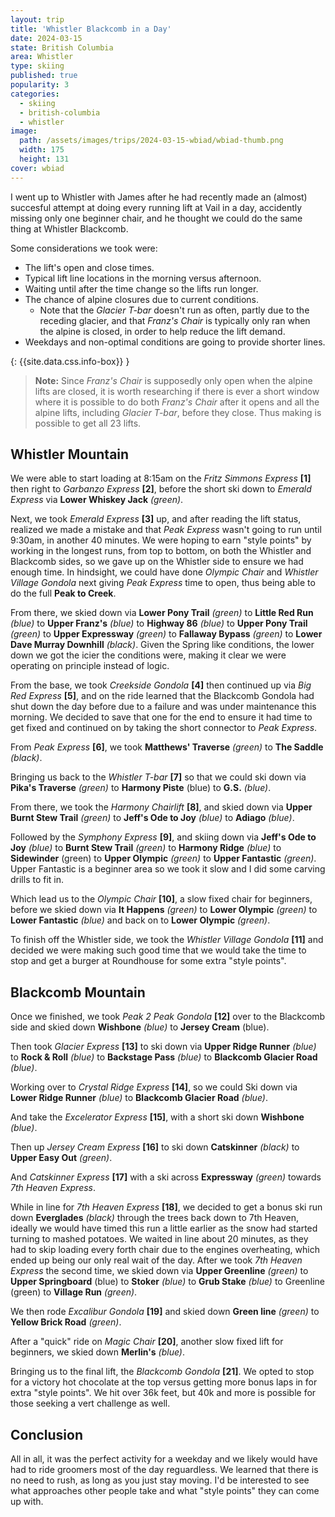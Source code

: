 ```yaml
---
layout: trip
title: 'Whistler Blackcomb in a Day'
date: 2024-03-15
state: British Columbia
area: Whistler
type: skiing
published: true
popularity: 3
categories:
  - skiing
  - british-columbia
  - whistler
image:
  path: /assets/images/trips/2024-03-15-wbiad/wbiad-thumb.png
  width: 175
  height: 131
cover: wbiad
---
```


I went up to Whistler with James after he had recently made an (almost) succesful attempt at doing every running lift at Vail in a day, accidently missing only one beginner chair, and he thought we could do the same thing at Whistler Blackcomb.

Some considerations we took were:

- The lift's open and close times.
- Typical lift line locations in the morning versus afternoon.
- Waiting until after the time change so the lifts run longer.
- The chance of alpine closures due to current conditions.
  - Note that the _Glacier T-bar_ doesn't run as often, partly due to the receding glacier, and that _Franz's Chair_ is typically only ran when the alpine is closed, in order to help reduce the lift demand.
- Weekdays and non-optimal conditions are going to provide shorter lines.

{: {{site.data.css.info-box}} }
> **Note:** Since _Franz's Chair_ is supposedly only open when the alpine lifts are closed, it is worth researching if there is ever a short window where it is possible to do both _Franz's Chair_ after it opens and all the alpine lifts, including _Glacier T-bar_, before they close.
> Thus making is possible to get all 23 lifts.

## Whistler Mountain

We were able to start loading at 8:15am on the _Fritz Simmons Express_ **[1]** then right to _Garbanzo Express_ **[2]**, before the short ski down to _Emerald Express_ via **Lower Whiskey Jack** _(green)_.

Next, we took _Emerald Express_ **[3]** up, and after reading the lift status, realized we made a mistake and that _Peak Express_ wasn't going to run until 9:30am, in another 40 minutes.
We were hoping to earn "style points" by working in the longest runs, from top to bottom, on both the Whistler and Blackcomb sides, so we gave up on the Whistler side to ensure we had enough time.
In hindsight, we could have done _Olympic Chair_ and _Whistler Village Gondola_ next giving _Peak Express_ time to open, thus being able to do the full **Peak to Creek**.

From there, we skied down via **Lower Pony Trail** _(green)_ to **Little Red Run** _(blue)_ to **Upper Franz's** _(blue)_ to **Highway 86** _(blue)_ to **Upper Pony Trail** _(green)_ to **Upper Expressway** _(green)_ to **Fallaway Bypass** _(green)_ to **Lower Dave Murray Downhill** _(black)_.
Given the Spring like conditions, the lower down we got the icier the conditions were, making it clear we were operating on principle instead of logic.

From the base, we took _Creekside Gondola_ **[4]** then continued up via _Big Red Express_ **[5]**, and on the ride learned that the Blackcomb Gondola had shut down the day before due to a failure and was under maintenance this morning.
We decided to save that one for the end to ensure it had time to get fixed and continued on by taking the short connector to _Peak Express_.

From _Peak Express_ **[6]**, we took **Matthews' Traverse** _(green)_ to **The Saddle** _(black)_.

Bringing us back to the _Whistler T-bar_ **[7]** so that we could ski down via **Pika's Traverse** _(green)_ to **Harmony Piste** (blue) to **G.S.** _(blue)_.

From there, we took the _Harmony Chairlift_ **[8]**, and skied down via **Upper Burnt Stew Trail** _(green)_ to **Jeff's Ode to Joy** _(blue)_ to **Adiago** _(blue)_.

Followed by the _Symphony Express_ **[9]**, and skiing down via **Jeff's Ode to Joy** _(blue)_ to **Burnt Stew Trail** _(green)_ to **Harmony Ridge** _(blue)_ to **Sidewinder** (green) to **Upper Olympic** _(green)_ to **Upper Fantastic** _(green)_.
Upper Fantastic is a beginner area so we took it slow and I did some carving drills to fit in.

Which lead us to the _Olympic Chair_ **[10]**, a slow fixed chair for beginners, before we skied down via **It Happens** _(green)_ to **Lower Olympic** _(green)_ to **Lower Fantastic** _(blue)_ and back on to **Lower Olympic** _(green)_.

To finish off the Whistler side, we took the _Whistler Village Gondola_ **[11]** and decided we were making such good time that we would take the time to stop and get a burger at Roundhouse for some extra "style points".

## Blackcomb Mountain

Once we finished, we took _Peak 2 Peak Gondola_ **[12]** over to the Blackcomb side and skied down **Wishbone** _(blue)_ to **Jersey Cream** (blue).

Then took _Glacier Express_ **[13]** to ski down via **Upper Ridge Runner** _(blue)_ to **Rock & Roll** _(blue)_ to **Backstage Pass** _(blue)_ to **Blackcomb Glacier Road** _(blue)_.

Working over to _Crystal Ridge Express_ **[14]**, so we could Ski down via **Lower Ridge Runner** _(blue)_  to **Blackcomb Glacier Road** _(blue)_.

And take the _Excelerator Express_ **[15]**, with a short ski down **Wishbone** _(blue)_.

Then up _Jersey Cream Express_ **[16]** to ski down **Catskinner** _(black)_ to **Upper Easy Out** _(green)_.

And _Catskinner Express_ **[17]** with a ski across **Expressway** _(green)_ towards _7th Heaven Express_.

While in line for _7th Heaven Express_ **[18]**, we decided to get a bonus ski run down **Everglades** _(black)_ through the trees back down to 7th Heaven, ideally we would have timed this run a little earlier as the snow had started turning to mashed potatoes.
We waited in line about 20 minutes, as they had to skip loading every forth chair due to the engines overheating, which ended up being our only real wait of the day.
After we took _7th Heaven Express_ the second time, we skied down via **Upper Greenline** _(green)_ to **Upper Springboard** (blue) to **Stoker** _(blue)_ to **Grub Stake** _(blue)_ to Greenline (green) to **Village Run** _(green)_.

We then rode _Excalibur Gondola_ **[19]** and skied down **Green line** _(green)_ to **Yellow Brick Road** _(green)_.

After a "quick" ride on _Magic Chair_ **[20]**, another slow fixed lift for beginners, we skied down **Merlin's** _(blue)_.

Bringing us to the final lift, the _Blackcomb Gondola_ **[21]**.
We opted to stop for a victory hot chocolate at the top versus getting more bonus laps in for extra "style points". We hit over 36k feet, but 40k and more is possible for those seeking a vert challenge as well.

<div class="strava-embed-placeholder" data-embed-type="activity" data-embed-id="10967819878" data-style="standard"></div><script src="https://strava-embeds.com/embed.js"></script>

## Conclusion

All in all, it was the perfect activity for a weekday and we likely would have had to ride groomers most of the day reguardless.
We learned that there is no need to rush, as long as you just stay moving.
I'd be interested to see what approaches other people take and what "style points" they can come up with.


